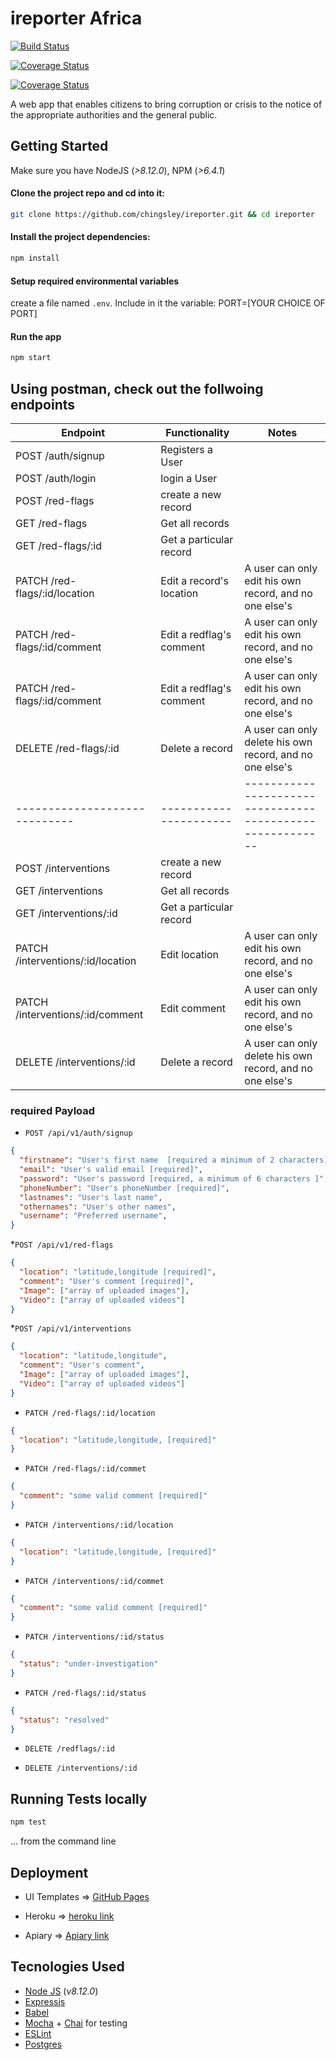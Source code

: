 # ireporter Africa
[![Build Status](https://travis-ci.com/chingsley/ireporter.svg?branch=develop)](https://travis-ci.com/chingsley/ireporter)

[![Coverage Status](https://coveralls.io/repos/github/chingsley/ireporter/badge.svg?branch=develop)](https://coveralls.io/github/chingsley/ireporter?branch=develop)

[![Coverage Status](https://coveralls.io/repos/github/chingsley/ireporter/badge.svg?branch=develop)](https://coveralls.io/github/chingsley/ireporter?branch=develop)

A web app that enables citizens to bring corruption or crisis to the notice of the appropriate authorities and the general public.

## Getting Started

Make sure you have NodeJS (_>8.12.0_), NPM (_>6.4.1_)

#### Clone the project repo and cd into it:

```bash
git clone https://github.com/chingsley/ireporter.git && cd ireporter
```

#### Install the project dependencies:

```bash 
npm install
```

#### Setup required environmental variables
create a file named `.env`.  Include in it the variable: PORT=[YOUR CHOICE OF PORT]

#### Run the app

```bash
npm start
```

## Using postman, check out the follwoing endpoints

| Endpoint                      | Functionality            | Notes  										 	   				                  |
| ----------------------------- | ----------------------   | ---------------------------------------------------------|
| POST /auth/signup             | Registers a User         |                                                          |
| POST /auth/login              | login a User         |                                                          |
| POST /red-flags               | create a new record      |                                                          |
| GET /red-flags                | Get all records          |                                                          |
| GET /red-flags/:id            | Get a particular record  |                                                          |
| PATCH /red-flags/:id/location | Edit a record's location | A user can only edit his own record, and no one else's   |
| PATCH /red-flags/:id/comment  | Edit a redflag's comment | A user can only edit his own record, and no one else's   |
| PATCH /red-flags/:id/comment  | Edit a redflag's comment | A user can only edit his own record, and no one else's   |
| DELETE /red-flags/:id         | Delete a record          | A user can only delete his own record, and no one else's |
| ----------------------------- | ----------------------   | ---------------------------------------------------------|
| POST /interventions           | create a new record      |                                                          |
| GET /interventions            | Get all records          |                                                          |
| GET /interventions/:id        | Get a particular record  |                                                          |
| PATCH /interventions/:id/location| Edit location         | A user can only edit his own record, and no one else's   |
| PATCH /interventions/:id/comment | Edit comment          | A user can only edit his own record, and no one else's   |
| DELETE /interventions/:id     | Delete a record          | A user can only delete his own record, and no one else's |


### required Payload

* `POST /api/v1/auth/signup`

```json
{
  "firstname": "User's first name  [required a minimum of 2 characters]",
  "email": "User's valid email [required]", 
  "password": "User's password [required, a minimum of 6 characters ]", 
  "phoneNumber": "User's phoneNumber [required]", 
  "lastnames": "User's last name", 
  "othernames": "User's other names", 
  "username": "Preferred username", 
}
```

*`POST /api/v1/red-flags`
```json
{
  "location": "latitude,longitude [required]", 
  "comment": "User's comment [required]", 
  "Image": ["array of uploaded images"], 
  "Video": ["array of uploaded videos"] 
}
```

*`POST /api/v1/interventions`
```json
{
  "location": "latitude,longitude",
  "comment": "User's comment",
  "Image": ["array of uploaded images"], 
  "Video": ["array of uploaded videos"] 
}
```

* `PATCH /red-flags/:id/location`

```json
{
  "location": "latitude,longitude, [required]"
}
```


* `PATCH /red-flags/:id/commet`

```json
{
  "comment": "some valid comment [required]"
}
```

* `PATCH /interventions/:id/location`

```json
{
  "location": "latitude,longitude, [required]"
}
```


* `PATCH /interventions/:id/commet`

```json
{
  "comment": "some valid comment [required]"
}
```


* `PATCH /interventions/:id/status`

```json
{
  "status": "under-investigation"
}
```

* `PATCH /red-flags/:id/status`

```json
{
  "status": "resolved"
}
```

* `DELETE /redflags/:id`

* `DELETE /interventions/:id`


## Running Tests locally

```bash
npm test
```
... from the command line


## Deployment

* UI Templates => [GitHub Pages](https://chingsley.github.io/gh-pages) 

* Heroku => [heroku link](https://ireporter-db.herokuapp.com) 

* Apiary => [Apiary link](https://ireporter11.docs.apiary.io/#)


## Tecnologies Used

* [Node JS](https://nodejs.org/en/) (_v8.12.0_) 
* [Expressjs](https://expressjs.com/)
* [Babel](https://babeljs.io/)
* [Mocha](https://mochajs.org/) + [Chai](https://www.chaijs.com/) for testing
* [ESLint](https://eslint.org/)
* [Postgres](https://www.postgresql.org/)
